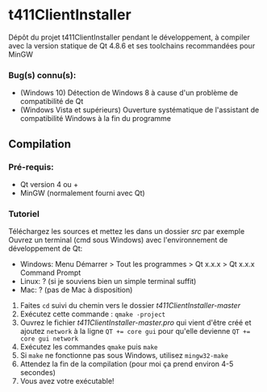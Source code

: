 # t411ClientInstaller
Dépôt du projet t411ClientInstaller pendant le développement, à compiler avec la version statique de Qt 4.8.6 et ses toolchains recommandées pour MinGW

### Bug(s) connu(s):
 - (Windows 10) Détection de Windows 8 à cause d'un problème de compatibilité de Qt
 - (Windows Vista et supérieurs) Ouverture systématique de l'assistant de compatibilité Windows à la fin du programme

## Compilation
### Pré-requis:
 - Qt version 4 ou +
 - MinGW (normalement fourni avec Qt)

### Tutoriel
Téléchargez les sources et mettez les dans un dossier *src* par exemple <br />
Ouvrez un terminal (cmd sous Windows) avec l'environnement de développement de Qt:
 - Windows: Menu Démarrer > Tout les programmes > Qt x.x.x > Qt x.x.x Command Prompt
 - Linux: ? (si je souviens bien un simple terminal suffit)
 - Mac: ? (pas de Mac à disposition)

1. Faites `cd` suivi du chemin vers le dossier *t411ClientInstaller-master* <br />
2. Exécutez cette commande : `qmake -project`
3. Ouvrez le fichier *t411ClientInstaller-master.pro* qui vient d'être créé et ajoutez `network` à la ligne `QT += core gui` pour qu'elle devienne `QT += core gui network`
4. Exécutez les commandes `qmake` puis `make` <br />
5. Si `make` ne fonctionne pas sous Windows, utilisez `mingw32-make` <br />
6. Attendez la fin de la compilation (pour moi ça prend environ 4-5 secondes) <br />
7. Vous avez votre exécutable!
